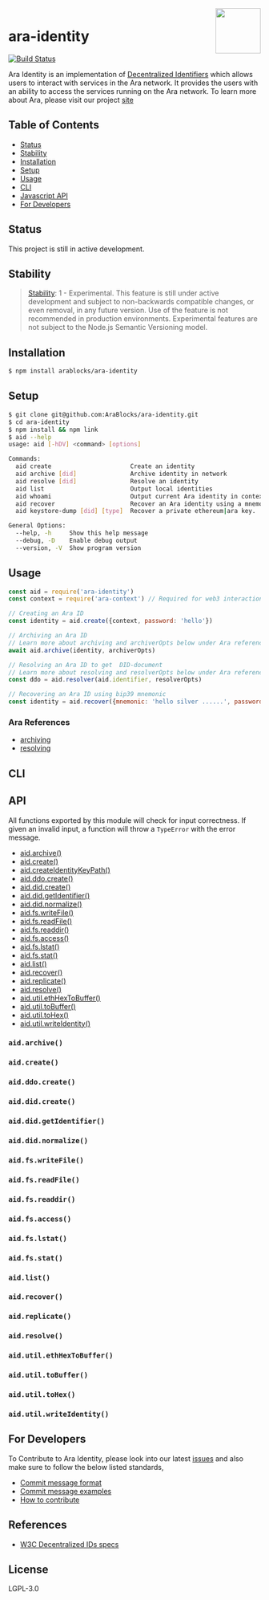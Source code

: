 <img align="right" src="https://github.com/AraBlocks/docs/blob/master/ara.png" width="90" height="90" />

# ara-identity

[![Build Status](https://travis-ci.com/AraBlocks/ara-identity.svg?token=Ty4yTmKT8aELetQd1xZp&branch=master)](https://travis-ci.com/AraBlocks/ara-identity)

Ara Identity is an implementation of [Decentralized Identifiers](https://w3c-ccg.github.io/did-spec/) which allows users to interact with services in the Ara network. It provides the users with an ability to access the services running on the Ara network. To learn more about Ara, please visit our project [site](https://ara.one/)

## Table of Contents
* [Status](#status)
* [Stability](#stability)
* [Installation](#installation)
* [Setup](#setup)
* [Usage](#usage)
* [CLI](#cli)
* [Javascript API](#api)
* [For Developers](#for-developers)

## Status

This project is still in active development.

## Stability

> [Stability][stability-index]: 1 - Experimental. This feature is still under
> active development and subject to non-backwards compatible changes, or even
> removal, in any future version. Use of the feature is not recommended
> in production environments. Experimental features are not subject to
> the Node.js Semantic Versioning model.

## Installation

```sh
$ npm install arablocks/ara-identity
```

## Setup

```sh
$ git clone git@github.com:AraBlocks/ara-identity.git
$ cd ara-identity
$ npm install && npm link
$ aid --help
usage: aid [-hDV] <command> [options]

Commands:
  aid create                      Create an identity
  aid archive [did]               Archive identity in network
  aid resolve [did]               Resolve an identity
  aid list                        Output local identities
  aid whoami                      Output current Ara identity in context (.ararc)
  aid recover                     Recover an Ara identity using a mnemonic
  aid keystore-dump [did] [type]  Recover a private ethereum|ara key.

General Options:
  --help, -h     Show this help message
  --debug, -D    Enable debug output
  --version, -V  Show program version
```

## Usage

```js
const aid = require('ara-identity')
const context = require('ara-context') // Required for web3 interactions

// Creating an Ara ID
const identity = aid.create({context, password: 'hello'})

// Archiving an Ara ID
// Learn more about archiving and archiverOpts below under Ara references
await aid.archive(identity, archiverOpts)

// Resolving an Ara ID to get  DID-document
// Learn more about resolving and resolverOpts below under Ara references
const ddo = aid.resolver(aid.identifier, resolverOpts)

// Recovering an Ara ID using bip39 mnemonic
const identity = aid.recover({mnemonic: 'hello silver ......', password: 'qwerty'})
```

### Ara References
* [archiving][archiver-readme]
* [resolving][resolver-readme]

## CLI


## API
All functions exported by this module will check for input correctness. If given an invalid input, a function will throw a `TypeError` with the error message.

* [aid.archive()](#archive)
* [aid.create()](#create)
* [aid.createIdentityKeyPath()](#)
* [aid.ddo.create()](#ddoCreate)
* [aid.did.create()](#didCreate)
* [aid.did.getIdentifier()](#didGetIdentifier)
* [aid.did.normalize()](#didNormalize)
* [aid.fs.writeFile()](#fsWriteFile)
* [aid.fs.readFile()](#fsReadFile)
* [aid.fs.readdir()](#fsReaddir)
* [aid.fs.access()](#fsAccess)
* [aid.fs.lstat()](#fsLstat)
* [aid.fs.stat()](#fsStat)
* [aid.list()](#list)
* [aid.recover()](#recover)
* [aid.replicate()](#replicate)
* [aid.resolve()](#resolve)
* [aid.util.ethHexToBuffer()](#utilHexToBuffer)
* [aid.util.toBuffer()](#utilToBuffer)
* [aid.util.toHex()](#utilToHex)
* [aid.util.writeIdentity()](#utilWriteIdentity)

<a name="archive"></a>
### `aid.archive()`

<a name="create"></a>
### `aid.create()`

<a name="ddoCreate"></a>
### `aid.ddo.create()`

<a name="didCreate"></a>
### `aid.did.create()`

<a name="didGetIdentifier"></a>
### `aid.did.getIdentifier()`

<a name="didNormalize"></a>
### `aid.did.normalize()`

<a name="fsWriteFile"></a>
### `aid.fs.writeFile()`

<a name="fsReadFile"></a>
### `aid.fs.readFile()`

<a name="fsReaddir"></a>
### `aid.fs.readdir()`

<a name="fsAccess"></a>
### `aid.fs.access()`

<a name="fsLstat"></a>
### `aid.fs.lstat()`

<a name="fsStat"></a>
### `aid.fs.stat()`

<a name="list"></a>
### `aid.list()`

<a name="recover"></a>
### `aid.recover()`

<a name="replicate"></a>
### `aid.replicate()`

<a name="resolve"></a>
### `aid.resolve()`

<a name="utilHexToBuffer"></a>
### `aid.util.ethHexToBuffer()`

<a name="utilToBuffer"></a>
### `aid.util.toBuffer()`

<a name="utilToHex"></a>
### `aid.util.toHex()`

<a name="utilWriteIdentity"></a>
### `aid.util.writeIdentity()`

## For Developers
To Contribute to Ara Identity, please look into our latest [issues](https://github.com/AraBlocks/ara-identity/issues) and also make sure to follow the below listed standards,
- [Commit message format](/.github/COMMIT_FORMAT.md)
- [Commit message examples](/.github/COMMIT_FORMAT_EXAMPLES.md)
- [How to contribute](/.github/CONTRIBUTING.md)

## References
- [W3C Decentralized IDs specs](https://w3c-ccg.github.io/did-spec/)

## License

LGPL-3.0

[stability-index]: https://nodejs.org/api/documentation.html#documentation_stability_index
[archiver-readme]: https://github.com/AraBlocks/ara-network-node-identity-archiver/blob/master/README.md
[resolver-readme]: https://github.com/AraBlocks/ara-network-node-identity-resolver/blob/master/README.md
